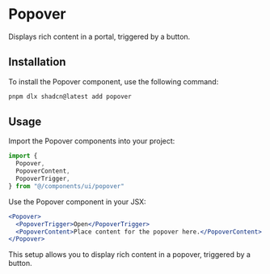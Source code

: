 # Popover

Displays rich content in a portal, triggered by a button.

## Installation

To install the Popover component, use the following command:

```bash
pnpm dlx shadcn@latest add popover
```

## Usage

Import the Popover components into your project:

```javascript
import {
  Popover,
  PopoverContent,
  PopoverTrigger,
} from "@/components/ui/popover"
```

Use the Popover component in your JSX:

```jsx
<Popover>
  <PopoverTrigger>Open</PopoverTrigger>
  <PopoverContent>Place content for the popover here.</PopoverContent>
</Popover>
```

This setup allows you to display rich content in a popover, triggered by a button.